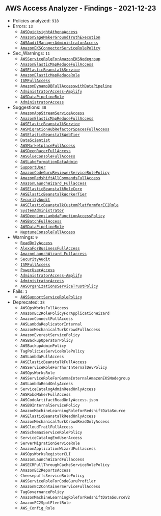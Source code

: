 ## AWS Access Analyzer - Findings - 2021-12-23

- Policies analyzed: `918`
- Errors: `13`
  - [`AWSQuicksightAthenaAccess`](./AWSQuicksightAthenaAccess.json)
  - [`AmazonSageMakerGroundTruthExecution`](./AmazonSageMakerGroundTruthExecution.json)
  - [`AWSAuditManagerAdministratorAccess`](./AWSAuditManagerAdministratorAccess.json)
  - [`AmazonEKSConnectorServiceRolePolicy`](./AmazonEKSConnectorServiceRolePolicy.json)
- Sec_Warnings: `11`
  - [`AWSServiceRoleForAmazonEKSNodegroup`](./AWSServiceRoleForAmazonEKSNodegroup.json)
  - [`AmazonElasticMapReduceFullAccess`](./AmazonElasticMapReduceFullAccess.json)
  - [`AWSElasticBeanstalkService`](./AWSElasticBeanstalkService.json)
  - [`AmazonElasticMapReduceRole`](./AmazonElasticMapReduceRole.json)
  - [`IAMFullAccess`](./IAMFullAccess.json)
  - [`AmazonDynamoDBFullAccesswithDataPipeline`](./AmazonDynamoDBFullAccesswithDataPipeline.json)
  - [`AdministratorAccess-Amplify`](./AdministratorAccess-Amplify.json)
  - [`AWSDataPipelineRole`](./AWSDataPipelineRole.json)
  - [`AdministratorAccess`](./AdministratorAccess.json)
- Suggestions: `38`
  - [`AmazonAppStreamServiceAccess`](./AmazonAppStreamServiceAccess.json)
  - [`AmazonElasticMapReduceFullAccess`](./AmazonElasticMapReduceFullAccess.json)
  - [`AWSElasticBeanstalkService`](./AWSElasticBeanstalkService.json)
  - [`AWSMigrationHubRefactorSpacesFullAccess`](./AWSMigrationHubRefactorSpacesFullAccess.json)
  - [`AWSElasticBeanstalkWebTier`](./AWSElasticBeanstalkWebTier.json)
  - [`DataScientist`](./DataScientist.json)
  - [`AWSMarketplaceFullAccess`](./AWSMarketplaceFullAccess.json)
  - [`AWSDeepRacerFullAccess`](./AWSDeepRacerFullAccess.json)
  - [`AWSGlueConsoleFullAccess`](./AWSGlueConsoleFullAccess.json)
  - [`AWSLakeFormationDataAdmin`](./AWSLakeFormationDataAdmin.json)
  - [`SupportUser`](./SupportUser.json)
  - [`AmazonCodeGuruReviewerServiceRolePolicy`](./AmazonCodeGuruReviewerServiceRolePolicy.json)
  - [`AmazonRedshiftAllCommandsFullAccess`](./AmazonRedshiftAllCommandsFullAccess.json)
  - [`AmazonLaunchWizard_Fullaccess`](./AmazonLaunchWizard_Fullaccess.json)
  - [`AWSElasticBeanstalkRoleCore`](./AWSElasticBeanstalkRoleCore.json)
  - [`AWSElasticBeanstalkWorkerTier`](./AWSElasticBeanstalkWorkerTier.json)
  - [`SecurityAudit`](./SecurityAudit.json)
  - [`AWSElasticBeanstalkCustomPlatformforEC2Role`](./AWSElasticBeanstalkCustomPlatformforEC2Role.json)
  - [`SystemAdministrator`](./SystemAdministrator.json)
  - [`AWSDeepLensLambdaFunctionAccessPolicy`](./AWSDeepLensLambdaFunctionAccessPolicy.json)
  - [`AWSBatchFullAccess`](./AWSBatchFullAccess.json)
  - [`AWSDataPipelineRole`](./AWSDataPipelineRole.json)
  - [`NeptuneConsoleFullAccess`](./NeptuneConsoleFullAccess.json)
- Warnings: `9`
  - [`ReadOnlyAccess`](./ReadOnlyAccess.json)
  - [`AlexaForBusinessFullAccess`](./AlexaForBusinessFullAccess.json)
  - [`AmazonLaunchWizard_Fullaccess`](./AmazonLaunchWizard_Fullaccess.json)
  - [`SecurityAudit`](./SecurityAudit.json)
  - [`IAMFullAccess`](./IAMFullAccess.json)
  - [`PowerUserAccess`](./PowerUserAccess.json)
  - [`AdministratorAccess-Amplify`](./AdministratorAccess-Amplify.json)
  - [`AdministratorAccess`](./AdministratorAccess.json)
  - [`AWSOrganizationsServiceTrustPolicy`](./AWSOrganizationsServiceTrustPolicy.json)
- Fails: `1`
  - [`AWSSupportServiceRolePolicy`](./AWSSupportServiceRolePolicy.json)
- Deprecated: `38`
  - `AWSOpsWorksFullAccess`
  - `AmazonEC2RolePolicyForApplicationWizard`
  - `AmazonConnectFullAccess`
  - `AWSLambdaReplicatorInternal`
  - `AmazonMechanicalTurkCrowdFullAccess`
  - `AmazonEverestServicePolicy`
  - `AWSBackupOperatorPolicy`
  - `AWSBackupAdminPolicy`
  - `TagPoliciesServiceRolePolicy`
  - `AWSLambdaFullAccess`
  - `AWSElasticBeanstalkFullAccess`
  - `AWSServiceRoleForThorInternalDevPolicy`
  - `AWSOpsWorksRole`
  - `AWSServiceRoleForGammaInternalAmazonEKSNodegroup`
  - `AWSLambdaReadOnlyAccess`
  - `ServiceCatalogAdminReadOnlyAccess`
  - `AWSRoboMakerFullAccess`
  - `AWSCodeArtifactReadOnlyAccess.json`
  - `AWSB9InternalServicePolicy`
  - `AmazonMachineLearningRoleforRedshiftDataSource`
  - `AWSElasticBeanstalkReadOnlyAccess`
  - `AmazonMechanicalTurkCrowdReadOnlyAccess`
  - `AWSCloudTrailFullAccess`
  - `AWSSchemasServiceRolePolicy`
  - `ServiceCatalogEndUserAccess`
  - `ServerMigrationServiceRole`
  - `AmazonApplicationWizardFullaccess`
  - `AWSOpsWorksRegisterCLI`
  - `AmazonLaunchWizardFullaccess`
  - `AWSECRPullThroughCacheServiceRolePolicy`
  - `AmazonEC2ReportsAccess`
  - `CheesepuffsServiceRolePolicy`
  - `AWSServiceRoleForCodeGuruProfiler`
  - `AmazonEC2ContainerServiceFullAccess`
  - `TagGovernancePolicy`
  - `AmazonMachineLearningRoleforRedshiftDataSourceV2`
  - `AmazonEC2SpotFleetRole`
  - `AWS_Config_Role`
